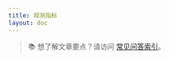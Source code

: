 ```yaml
---
title: 观测指标
layout: doc
---
```


> 📚 想了解文章要点？请访问 [常见问答索引](/zh/about/qa.html)。

<script setup lang="ts">
import TelemetryOverview from '../../.vitepress/theme/components/TelemetryOverview.vue'
</script>

<TelemetryOverview />
